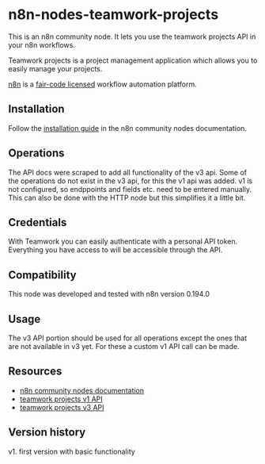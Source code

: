 # n8n-nodes-teamwork-projects

This is an n8n community node. It lets you use the teamwork projects API in your n8n workflows.

Teamwork projects is a project management application which allows you to easily manage your projects.

[n8n](https://n8n.io/) is a [fair-code licensed](https://docs.n8n.io/reference/license/) workflow automation platform.

## Installation

Follow the [installation guide](https://docs.n8n.io/integrations/community-nodes/installation/) in the n8n community nodes documentation.

## Operations

The API docs were scraped to add all functionality of the v3 api.
Some of the operations do not exist in the v3 api, for this the v1 api was added. 
v1 is not configured, so endppoints and fields etc. need to be entered manually. This can also be done with the HTTP node but this simplifies it a little bit.

## Credentials

With Teamwork you can easily authenticate with a personal API token. Everything you have access to will be accessible through the API.

## Compatibility

This node was developed and tested with n8n version 0.194.0

## Usage

The v3 API portion should be used for all operations except the ones that are not available in v3 yet. For these a custom v1 API call can be made.


## Resources

* [n8n community nodes documentation](https://docs.n8n.io/integrations/community-nodes/)
* [teamwork projects v1 API](https://apidocs.teamwork.com/docs/teamwork/47ba196e8ba20-teamwork-api-v1)
* [teamwork projects v3 API](https://apidocs.teamwork.com/docs/teamwork/1686380931896-teamwork-api-v3)

## Version history

v1. first version with basic functionality

